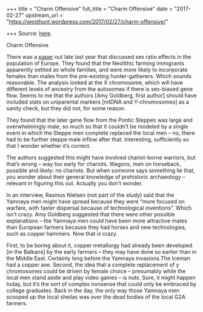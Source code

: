 +++
title = "Charm Offensive"
full_title = "Charm Offensive"
date = "2017-02-27"
upstream_url = "https://westhunt.wordpress.com/2017/02/27/charm-offensive/"

+++
Source: [here](https://westhunt.wordpress.com/2017/02/27/charm-offensive/).

Charm Offensive

There was a
[paper](http://www.biorxiv.org/content/early/2016/09/30/078360) out late
last year that discussed sex ratio effects in the population of Europe.
They found that the Neolithic farming immigrants apparently settled as
whole families, and were more likely to incorporate females than males
from the pre-existing hunter-gatherers. Which sounds reasonable. The
analysis looked at the X chromosome, which will have different levels of
ancestry from the autosomes if there is sex-biased gene flow. Seems to
me that the authors \[Amy Goldberg, first author\] should have included
stats on uniparental markers \[mtDNA and Y-chromosomes\] as a sanity
check, but they did not, for some reason.

They found that the later gene flow from the Pontic Steppes was large
and overwhelmingly male, so much so that it couldn’t be modeled by a
single event in which the Steppe men complete replaced the local men –
no, there had to be further steppe male inflow after that. Interesting,
sufficiently so that I wonder whether it’s correct.

The authors suggested this might have involved chariot-borne warriors,
but that’s wrong – way too early for chariots. Wagons, men on horseback,
possible and likely: no chariots. But when someone says something lie
that, you wonder about their general knowledge of prehistoric
archaeology – relevant in figuring this out. Actually you don’t wonder.

In an interview, Rasmus Nielsen (not part of the study) said that the
Yamnaya men might have spread because they were “more focused on
warfare, with faster dispersal because of technological inventions”.
Which isn’t crazy. Amy Goldberg suggested that there were other possible
explanations – the Yamnaya men could have been more attractive mates
than European farmers because they had horses and new technologies, such
as copper hammers. Now that *is* crazy.

First, to be boring about it, copper metallurgy had already been
developed \[in the Balkans\] by the early farmers – they may have done
so earlier than in the Middle East. Certainly long before the Yamnaya
invasions.The Iceman had a copper axe. Second, the idea that a complete
replacement of y chromosomes could be driven by female choice –
presumably while the local men stand aside and play video games – is
nuts. Sure, it might happen today, but it’s the sort of complex nonsense
that could only be embraced by college graduates. Back in the day, the
only way those Yamnaya men scooped up the local sheilas was over the
dead bodies of the local G2A farmers.

